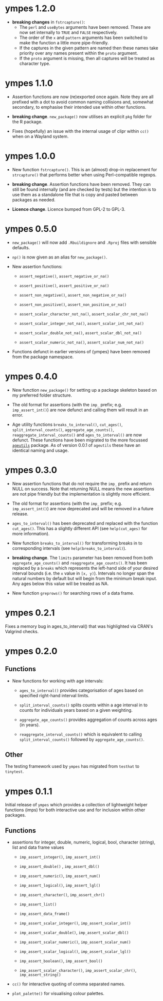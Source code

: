 # ympes 1.2.0

- **breaking changes** in `fstrcapture()`:
    - The `perl` and `useBytes` arguments have been removed. These are now set
      internally to `TRUE` and `FALSE` respectively.
    - The order of the `x` and `pattern` arguments has been switched to make the
      function a little more pipe-friendly.
    - If the captures in the given pattern are named then these names take
      priority over any names present within the `proto` argument.
    - If the `proto` argument is missing, then all captures will be treated
      as character type.

# ympes 1.1.0

- Assertion functions are now (re)exported once again. Note they are all
  prefixed with a dot to avoid common naming collisions and, somewhat secondary,
  to emphasise their intended use within other functions.

- **breaking change**. `new_package()` now utilises an explicit `pkg` folder for
  the R package.
  
- Fixes (hopefully) an issue with the internal usage of clipr within `cc()` when
  on a Wayland system.

# ympes 1.0.0

- New function `fstrcapture()`. This is an (almost) drop-in replacement for
  `strcapture()` that performs better when using Perl-compatible regexps.

- **breaking change**. Assertion functions have been removed. They can still be
  found internally (and are checked by tests) but the intention is to use them
  as a standalone file that is copy and pasted between packages as needed.
  
- **Licence change**. Licence bumped from GPL-2 to GPL-3.

# ympes 0.5.0

- `new_package()` will now add `.Rbuildignore` and `.Rproj` files with sensible
  defaults.

- `np()` is now given as an alias for `new_package()`.

- New assertion functions:
    - `assert_negative()`, `assert_negative_or_na()`
    - `assert_positive()`, `assert_positive_or_na()`
    
    - `assert_non_negative()`, `assert_non_negative_or_na()`
    - `assert_non_positive()`, `assert_non_positive_or_na()`
    
    - `assert_scalar_character_not_na()`, `assert_scalar_chr_not_na()`
    - `assert_scalar_integer_not_na()`, `assert_scalar_int_not_na()`
    - `assert_scalar_double_not_na()`, `assert_scalar_dbl_not_na()`
    - `assert_scalar_numeric_not_na()`, `assert_scalar_num_not_na()`
    
- Functions defunct in earlier versions of {ympes} have been removed from the
  package namespace.
    

# ympes 0.4.0

- New function `new_package()` for setting up a package skeleton based on my
  preferred folder structure.

- The old format for assertions (with the `imp_` prefix;
  e.g. `imp_assert_int()`) are now defunct and calling them will result in an
  error.
  
- Age utility functions `breaks_to_interval()`, `cut_ages()`,
  `split_interval_counts()`, `aggregate_age_counts()`,
  `reaggregate_interval_counts()` and `ages_to_interval()` are now defunct.
  These functions have been migrated to the more focussed
  [`ageutils`](https://cran.r-project.org/package=ageutils) package. As of
  version 0.0.1 of `ageutils` these have an identical naming and usage.

# ympes 0.3.0

- New assertion functions that do not require the `imp_` prefix and return NULL
  on success. Note that returning NULL means the new assertions are not pipe
  friendly but the implementation is slightly more efficient.
  
- The old format for assertions (with the `imp_` prefix;
  e.g. `imp_assert_int()`) are now deprecated and will be removed in a future
  release.
  
- `ages_to_interval()` has been deprecated and replaced with the function
  `cut_ages()`. This has a slightly different API (see `help(cut_ages)` for
  more information).
  
- New function `breaks_to_interval()` for transforming breaks in to
  corresponding intervals (see `help(breaks_to_interval)`).
  
- **breaking change**. The `limits` parameter has been removed from both
  `aggregate_age_counts()` and `reaggregate_age_counts()`. It has been replaced
  by a `breaks` which represents the left-hand side of your desired interval
  bounds (i.e. the `x` value in `[x, y)`). Intervals no longer span the natural
  numbers by default but will begin from the minimum break input. Any ages
  below this value will be treated as NA.
   
- New function `greprows()` for searching rows of a data frame.

# ympes 0.2.1

Fixes a memory bug in ages_to_interval() that was highlighted via CRAN's
Valgrind checks.

# ympes 0.2.0

## Functions

- New functions for working with age intervals:

    - `ages_to_interval()` provides categorisation of ages based on specified
      right-hand interval limits.
      
    - `split_interval_counts()` splits counts within a age interval in to counts
      for individuals years based on a given weighting.
      
    - `aggregate_age_counts()` provides aggregation of counts across ages (in
      years).
    
    - `reaggregate_interval_counts()` which is equivalent to calling
      `split_interval_counts()` followed by `aggregate_age_counts()`.

## Other

The testing framework used by `ympes` has migrated from `testhat` to `tinytest`.

# ympes 0.1.1

Initial release of `ympes` which provides a collection of lightweight helper
functions (imps) for both interactive use and for inclusion within other
packages.

## Functions

- assertions for integer, double, numeric, logical, bool, character (string),
  list and data frame values
    
    - `imp_assert_integer()`, `imp_assert_int()`
    - `imp_assert_double()` , `imp_assert_dbl()`
    - `imp_assert_numeric()`, `imp_assert_num()`
    - `imp_assert_logical()`, `imp_assert_lgl()`
    - `imp_assert_character()`, `imp_assert_chr()`
    - `imp_assert_list()`
    - `imp_assert_data_frame()`
    
    - `imp_assert_scalar_integer()`, `imp_assert_scalar_int()`
    - `imp_assert_scalar_double()`, `imp_assert_scalar_dbl()`
    - `imp_assert_scalar_numeric()`, `imp_assert_scalar_num()`
    - `imp_assert_scalar_logical()`, `imp_assert_scalar_lgl()`
    - `imp_assert_boolean()`, `imp_assert_bool()`
    - `imp_assert_scalar_character()`, `imp_assert_scalar_chr()`, `imp_assert_string()`

- `cc()` for interactive quoting of comma separated names.
  
- `plot_palette()` for visualising colour palettes.


